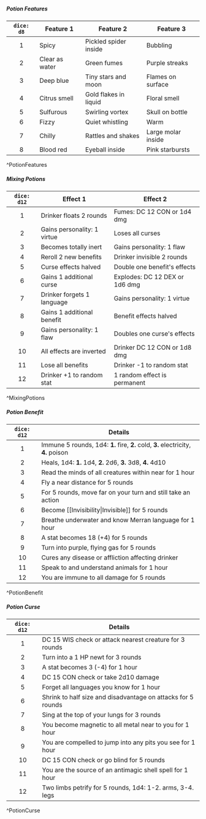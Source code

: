 ##### Potion Features
| `dice: d8` | Feature 1      | Feature 2             | Feature 3          |
|:----------:| -------------- | --------------------- | ------------------ |
|     1      | Spicy          | Pickled spider inside | Bubbling           |
|     2      | Clear as water | Green fumes           | Purple streaks     |
|     3      | Deep blue      | Tiny stars and moon   | Flames on surface  |
|     4      | Citrus smell   | Gold flakes in liquid | Floral smell       |
|     5      | Sulfurous      | Swirling vortex       | Skull on bottle    |
|     6      | Fizzy          | Quiet whistling       | Warm               |
|     7      | Chilly         | Rattles and shakes    | Large molar inside |
|     8      | Blood red      | Eyeball inside        | Pink starbursts    |
^PotionFeatures

##### Mixing Potions
| `dice: d12` | Effect 1                    | Effect 2                       |
|:-----------:| --------------------------- | ------------------------------ |
|      1      | Drinker floats 2 rounds     | Fumes: DC 12 CON or 1d4 dmg    |
|      2      | Gains personality: 1 virtue | Loses all curses               |
|      3      | Becomes totally inert       | Gains personality: 1 flaw      |
|      4      | Reroll 2 new benefits       | Drinker invisible 2 rounds     |
|      5      | Curse effects halved        | Double one benefit's effects   |
|      6      | Gains 1 additional curse    | Explodes: DC 12 DEX or 1d6 dmg |
|      7      | Drinker forgets 1 language  | Gains personality: 1 virtue    |
|      8      | Gains 1 additional benefit  | Benefit effects halved         |
|      9      | Gains personality: 1 flaw   | Doubles one curse's effects    |
|     10      | All effects are inverted    | Drinker DC 12 CON or 1d8 dmg   |
|     11      | Lose all benefits           | Drinker -1 to random stat      |
|     12      | Drinker +1 to random stat   | 1 random effect is permanent   |
^MixingPotions

##### Potion Benefit
| `dice: d12` | Details                                                                           |
|:-----------:| --------------------------------------------------------------------------------- |
|      1      | Immune 5 rounds, 1d4: **1.** fire, **2.** cold, **3.** electricity, **4.** poison |
|      2      | Heals, 1d4: **1.** 1d4, **2.** 2d6, **3.** 3d8, **4.** 4d10                       |
|      3      | Read the minds of all creatures within near for 1 hour                            |
|      4      | Fly a near distance for 5 rounds                                                  |
|      5      | For 5 rounds, move far on your turn and still take an action                      |
|      6      | Become [[Invisibility\|Invisible]] for 5 rounds                                  |
|      7      | Breathe underwater and know Merran language for 1 hour                            |
|      8      | A stat becomes 18 (+4) for 5 rounds                                               |
|      9      | Turn into purple, flying gas for 5 rounds                                         |
|     10      | Cures any disease or affliction affecting drinker                                 |
|     11      | Speak to and understand animals for 1 hour                                        |
|     12      | You are immune to all damage for 5 rounds                                         |
^PotionBenefit

##### Potion Curse
| `dice: d12` | Details                                                      |
|:-----------:| ------------------------------------------------------------ |
|      1      | DC 15 WIS check or attack nearest creature for 3 rounds      |
|      2      | Turn into a 1 HP newt for 3 rounds                           |
|      3      | A stat becomes 3 (-4) for 1 hour                             |
|      4      | DC 15 CON check or take 2d10 damage                          |
|      5      | Forget all languages you know for 1 hour                     |
|      6      | Shrink to half size and disadvantage on attacks for 5 rounds |
|      7      | Sing at the top of your lungs for 3 rounds                   |
|      8      | You become magnetic to all metal near to you for 1 hour      |
|      9      | You are compelled to jump into any pits you see for 1 hour   |
|     10      | DC 15 CON check or go blind for 5 rounds                     |
|     11      | You are the source of an antimagic shell spell for 1 hour    |
|     12      | Two limbs petrify for 5 rounds, 1d4: 1-2. arms, 3-4. legs    |
^PotionCurse


